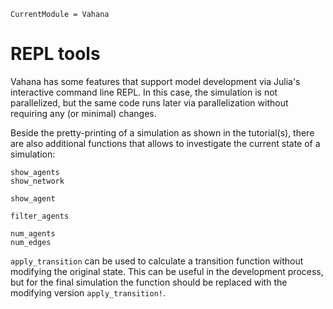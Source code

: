 ```@meta
CurrentModule = Vahana
```

# REPL tools

Vahana has some features that support model development via Julia's
interactive command line REPL. In this case, the simulation is not
parallelized, but the same code runs later via parallelization without
requiring any (or minimal) changes.

Beside the pretty-printing of a simulation as shown in the
tutorial(s), there are also additional functions that allows to
investigate the current state of a simulation:

```@docs
show_agents
show_network

show_agent

filter_agents

num_agents
num_edges

```

`apply_transition` can be used to calculate a transition function
without modifying the original state. This can be useful in the
development process, but for the final simulation the function should
be replaced with the modifying version `apply_transition!`.
